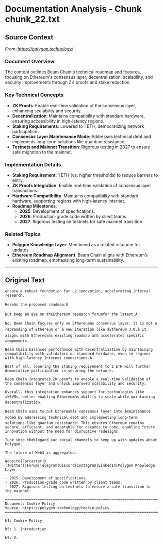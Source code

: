 # Documentation Analysis - Chunk chunk_22.txt

## Source Context
*From: https://polygon.technology/*

### Document Overview  
The content outlines Beam Chain's technical roadmap and features, focusing on Ethereum's consensus layer, decentralization, scalability, and security improvements through ZK proofs and stake reduction.  

### Key Technical Concepts  
- **ZK Proofs**: Enable real-time validation of the consensus layer, enhancing scalability and security.  
- **Decentralization**: Maintains compatibility with standard hardware, ensuring accessibility in high-latency regions.  
- **Staking Requirements**: Lowered to 1 ETH, democratizing network participation.  
- **Consensus Layer Maintenance Mode**: Addresses technical debt and implements long-term solutions like quantum resistance.  
- **Testnets and Mainnet Transition**: Rigorous testing in 2027 to ensure safe migration to the mainnet.  

### Implementation Details  
- **Staking Requirement**: 1 ETH (vs. higher thresholds) to reduce barriers to entry.  
- **ZK Proofs Integration**: Enable real-time validation of consensus layer transactions.  
- **Hardware Compatibility**: Maintains compatibility with standard hardware, supporting regions with high-latency internet.  
- **Roadmap Milestones**:  
  - **2025**: Development of specifications.  
  - **2026**: Production-grade code written by client teams.  
  - **2027**: Rigorous testing on testnets for safe mainnet transition.  

### Related Topics  
- **Polygon Knowledge Layer**: Mentioned as a related resource for updates.  
- **Ethereum Roadmap Alignment**: Beam Chain aligns with Ethereum’s existing roadmap, emphasizing long-term sustainability.

---

## Original Text
```
ensure a robust foundation for L2 innovation, accelerating internal research.

Hereâs the proposed roadmap:Â

But keep an eye on theEthereum research forumfor the latest.Â

No. Beam Chain focuses only on Ethereumâs consensus layer. It is not a rebranding of Ethereum or a new iteration like âEthereum 3.0.â It aligns with Ethereumâs existing roadmap and accelerates specific components.

Beam Chain balances performance with decentralization by maintaining compatibility with validators on standard hardware, even in regions with high-latency Internet connections.Â

Best of all, lowering the staking requirement to 1 ETH will further democratize participation in securing the network.

Beam Chain integrates ZK proofs to enable a real-time validation of the consensus layer and unlock improved scalability and security.

Overall, this integration enhances support for technologies like zkEVMs, better enabling Ethereumâs ability to scale while maintaining decentralization.

Beam Chain aims to put Ethereumâs consensus layer into âmaintenance modeâ by addressing technical debt and implementing long-term solutions like quantum resistance. This ensures Ethereum remains secure, efficient, and adaptable for decades to come, enabling future innovation without the need for disruptive redesigns.

Tune into theblogand our social channels to keep up with updates about Polygon.

The future of Web3 is aggregated.

Website|Farcaster|X (Twitter)|Forum|Telegram|Discord|Instagram|LinkedIn|Polygon Knowledge Layer

- 2025: Development of specifications.
- 2026: Production-grade code written by client teams.
- 2027: Rigorous testing on testnets to ensure a safe transition to the mainnet.

================================================================================
Document: Cookie Policy
Source: https://polygon.technology/cookie-policy
================================================================================

h1: Cookie Policy

h5: 1. Introduction

h5: 2.
```